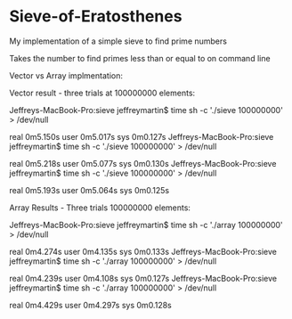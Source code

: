 Sieve-of-Eratosthenes
=====================

My implementation of a simple sieve to find prime numbers

Takes the number to find primes less than or equal to on command line

Vector vs Array implmentation:

Vector result - three trials at 100000000 elements:

Jeffreys-MacBook-Pro:sieve jeffreymartin$ time sh -c './sieve 100000000' > /dev/null

real	0m5.150s
user	0m5.017s
sys	0m0.127s
Jeffreys-MacBook-Pro:sieve jeffreymartin$ time sh -c './sieve 100000000' > /dev/null

real	0m5.218s
user	0m5.077s
sys	0m0.130s
Jeffreys-MacBook-Pro:sieve jeffreymartin$ time sh -c './sieve 100000000' > /dev/null

real	0m5.193s
user	0m5.064s
sys	0m0.125s

Array Results - Three trials 100000000 elements:

Jeffreys-MacBook-Pro:sieve jeffreymartin$ time sh -c './array 100000000' > /dev/null

real	0m4.274s
user	0m4.135s
sys	0m0.133s
Jeffreys-MacBook-Pro:sieve jeffreymartin$ time sh -c './array 100000000' > /dev/null

real	0m4.239s
user	0m4.108s
sys	0m0.127s
Jeffreys-MacBook-Pro:sieve jeffreymartin$ time sh -c './array 100000000' > /dev/null

real	0m4.429s
user	0m4.297s
sys	0m0.128s

